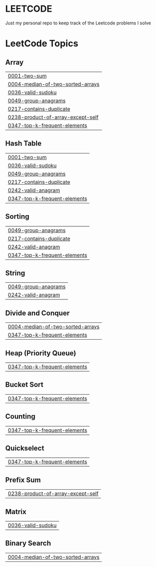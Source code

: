 # LEETCODE

Just my personal repo to keep track of the Leetcode problems I solve

<!---LeetCode Topics Start-->
# LeetCode Topics
## Array
|  |
| ------- |
| [0001-two-sum](https://github.com/buj8/LEETCODE/tree/master/0001-two-sum) |
| [0004-median-of-two-sorted-arrays](https://github.com/buj8/LEETCODE/tree/master/0004-median-of-two-sorted-arrays) |
| [0036-valid-sudoku](https://github.com/buj8/LEETCODE/tree/master/0036-valid-sudoku) |
| [0049-group-anagrams](https://github.com/buj8/LEETCODE/tree/master/0049-group-anagrams) |
| [0217-contains-duplicate](https://github.com/buj8/LEETCODE/tree/master/0217-contains-duplicate) |
| [0238-product-of-array-except-self](https://github.com/buj8/LEETCODE/tree/master/0238-product-of-array-except-self) |
| [0347-top-k-frequent-elements](https://github.com/buj8/LEETCODE/tree/master/0347-top-k-frequent-elements) |
## Hash Table
|  |
| ------- |
| [0001-two-sum](https://github.com/buj8/LEETCODE/tree/master/0001-two-sum) |
| [0036-valid-sudoku](https://github.com/buj8/LEETCODE/tree/master/0036-valid-sudoku) |
| [0049-group-anagrams](https://github.com/buj8/LEETCODE/tree/master/0049-group-anagrams) |
| [0217-contains-duplicate](https://github.com/buj8/LEETCODE/tree/master/0217-contains-duplicate) |
| [0242-valid-anagram](https://github.com/buj8/LEETCODE/tree/master/0242-valid-anagram) |
| [0347-top-k-frequent-elements](https://github.com/buj8/LEETCODE/tree/master/0347-top-k-frequent-elements) |
## Sorting
|  |
| ------- |
| [0049-group-anagrams](https://github.com/buj8/LEETCODE/tree/master/0049-group-anagrams) |
| [0217-contains-duplicate](https://github.com/buj8/LEETCODE/tree/master/0217-contains-duplicate) |
| [0242-valid-anagram](https://github.com/buj8/LEETCODE/tree/master/0242-valid-anagram) |
| [0347-top-k-frequent-elements](https://github.com/buj8/LEETCODE/tree/master/0347-top-k-frequent-elements) |
## String
|  |
| ------- |
| [0049-group-anagrams](https://github.com/buj8/LEETCODE/tree/master/0049-group-anagrams) |
| [0242-valid-anagram](https://github.com/buj8/LEETCODE/tree/master/0242-valid-anagram) |
## Divide and Conquer
|  |
| ------- |
| [0004-median-of-two-sorted-arrays](https://github.com/buj8/LEETCODE/tree/master/0004-median-of-two-sorted-arrays) |
| [0347-top-k-frequent-elements](https://github.com/buj8/LEETCODE/tree/master/0347-top-k-frequent-elements) |
## Heap (Priority Queue)
|  |
| ------- |
| [0347-top-k-frequent-elements](https://github.com/buj8/LEETCODE/tree/master/0347-top-k-frequent-elements) |
## Bucket Sort
|  |
| ------- |
| [0347-top-k-frequent-elements](https://github.com/buj8/LEETCODE/tree/master/0347-top-k-frequent-elements) |
## Counting
|  |
| ------- |
| [0347-top-k-frequent-elements](https://github.com/buj8/LEETCODE/tree/master/0347-top-k-frequent-elements) |
## Quickselect
|  |
| ------- |
| [0347-top-k-frequent-elements](https://github.com/buj8/LEETCODE/tree/master/0347-top-k-frequent-elements) |
## Prefix Sum
|  |
| ------- |
| [0238-product-of-array-except-self](https://github.com/buj8/LEETCODE/tree/master/0238-product-of-array-except-self) |
## Matrix
|  |
| ------- |
| [0036-valid-sudoku](https://github.com/buj8/LEETCODE/tree/master/0036-valid-sudoku) |
## Binary Search
|  |
| ------- |
| [0004-median-of-two-sorted-arrays](https://github.com/buj8/LEETCODE/tree/master/0004-median-of-two-sorted-arrays) |
<!---LeetCode Topics End-->